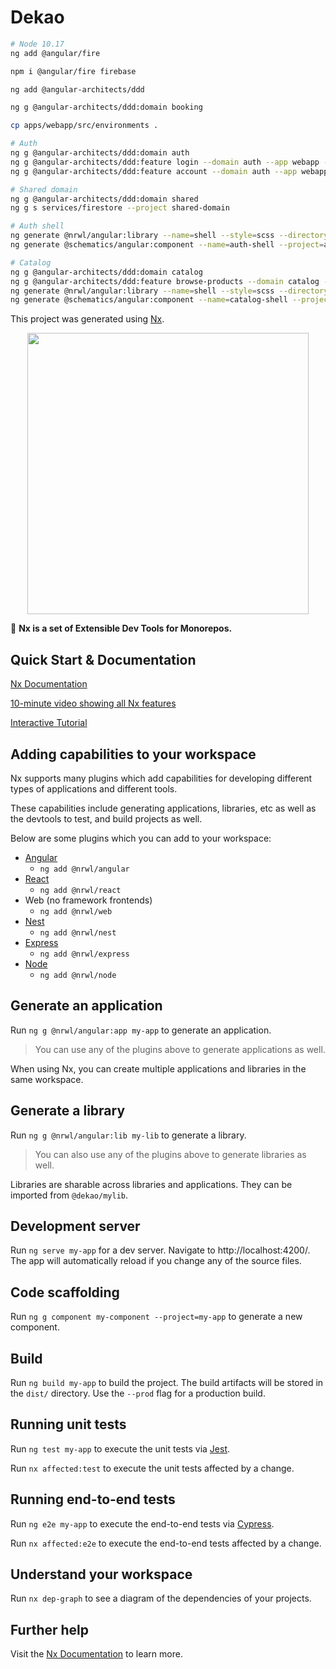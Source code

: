# Dekao

```sh
# Node 10.17
ng add @angular/fire

npm i @angular/fire firebase

ng add @angular-architects/ddd

ng g @angular-architects/ddd:domain booking

cp apps/webapp/src/environments .

# Auth
ng g @angular-architects/ddd:domain auth
ng g @angular-architects/ddd:feature login --domain auth --app webapp --entity auth-user
ng g @angular-architects/ddd:feature account --domain auth --app webapp --entity account-user

# Shared domain
ng g @angular-architects/ddd:domain shared
ng g s services/firestore --project shared-domain

# Auth shell
ng generate @nrwl/angular:library --name=shell --style=scss --directory=auth --lazy --parentModule=apps/webapp/src/app/app.module.ts --routing
ng generate @schematics/angular:component --name=auth-shell --project=auth-shell --style=scss --displayBlock

# Catalog
ng g @angular-architects/ddd:domain catalog
ng g @angular-architects/ddd:feature browse-products --domain catalog --app webapp --entity product
ng generate @nrwl/angular:library --name=shell --style=scss --directory=catalog --lazy --parentModule=apps/webapp/src/app/app.module.ts --routing
ng generate @schematics/angular:component --name=catalog-shell --project=catalog-shell --style=scss --displayBlock

```

This project was generated using [Nx](https://nx.dev).

<p align="center"><img src="https://raw.githubusercontent.com/nrwl/nx/master/nx-logo.png" width="450"></p>

🔎 **Nx is a set of Extensible Dev Tools for Monorepos.**

## Quick Start & Documentation

[Nx Documentation](https://nx.dev/angular)

[10-minute video showing all Nx features](https://nx.dev/angular/getting-started/what-is-nx)

[Interactive Tutorial](https://nx.dev/angular/tutorial/01-create-application)

## Adding capabilities to your workspace

Nx supports many plugins which add capabilities for developing different types of applications and different tools.

These capabilities include generating applications, libraries, etc as well as the devtools to test, and build projects as well.

Below are some plugins which you can add to your workspace:

- [Angular](https://angular.io)
  - `ng add @nrwl/angular`
- [React](https://reactjs.org)
  - `ng add @nrwl/react`
- Web (no framework frontends)
  - `ng add @nrwl/web`
- [Nest](https://nestjs.com)
  - `ng add @nrwl/nest`
- [Express](https://expressjs.com)
  - `ng add @nrwl/express`
- [Node](https://nodejs.org)
  - `ng add @nrwl/node`

## Generate an application

Run `ng g @nrwl/angular:app my-app` to generate an application.

> You can use any of the plugins above to generate applications as well.

When using Nx, you can create multiple applications and libraries in the same workspace.

## Generate a library

Run `ng g @nrwl/angular:lib my-lib` to generate a library.

> You can also use any of the plugins above to generate libraries as well.

Libraries are sharable across libraries and applications. They can be imported from `@dekao/mylib`.

## Development server

Run `ng serve my-app` for a dev server. Navigate to http://localhost:4200/. The app will automatically reload if you change any of the source files.

## Code scaffolding

Run `ng g component my-component --project=my-app` to generate a new component.

## Build

Run `ng build my-app` to build the project. The build artifacts will be stored in the `dist/` directory. Use the `--prod` flag for a production build.

## Running unit tests

Run `ng test my-app` to execute the unit tests via [Jest](https://jestjs.io).

Run `nx affected:test` to execute the unit tests affected by a change.

## Running end-to-end tests

Run `ng e2e my-app` to execute the end-to-end tests via [Cypress](https://www.cypress.io).

Run `nx affected:e2e` to execute the end-to-end tests affected by a change.

## Understand your workspace

Run `nx dep-graph` to see a diagram of the dependencies of your projects.

## Further help

Visit the [Nx Documentation](https://nx.dev/angular) to learn more.
